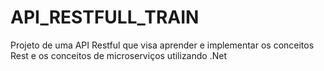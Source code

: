 # API_RESTFULL_TRAIN
Projeto de uma API Restful que visa aprender e implementar os conceitos Rest e os conceitos de microserviços utilizando .Net
